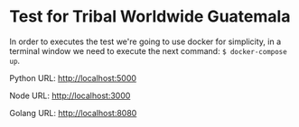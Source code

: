 # Test for Tribal Worldwide Guatemala

In order to executes the test we're going to use docker for simplicity, in a terminal window we need to execute the next command: `$ docker-compose up`.

Python URL: [http://localhost:5000](http://localhost:5000)

Node URL: [http://localhost:3000](http://localhost:3000)

Golang URL: [http://localhost:8080](http://localhost:8080)